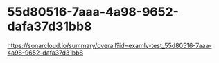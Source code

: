 # 55d80516-7aaa-4a98-9652-dafa37d31bb8
https://sonarcloud.io/summary/overall?id=examly-test_55d80516-7aaa-4a98-9652-dafa37d31bb8
